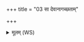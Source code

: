 +++
title = "03 सा देवानागच्छताम्"

+++
<details><summary>मूलम् (WS)</summary>

सा देवानागच्छतां देवा अघ्नत सार्धमासे समभवत ।  
तस्मादर्धमासे देवेभ्यो जुहोति जुहोत्यग्निहोत्रं  
प्र देवयानं पन्थां जानाति य एवं वेद ॥ ३ ॥
</details>